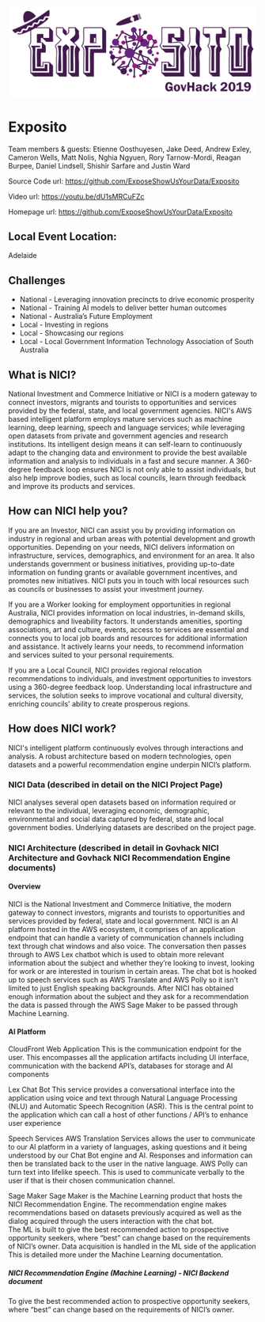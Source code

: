 ![Exposito Logo](ExpositoLogo-GovHack2019.png)

# Exposito

Team members & guests: Etienne Oosthuyesen, Jake Deed, Andrew Exley, Cameron Wells, Matt Nolis, Nghia Ngyuen, Rory Tarnow-Mordi, Reagan Burpee, Daniel Lindsell, Shishir Sarfare and Justin Ward 

Source Code url: https://github.com/ExposeShowUsYourData/Exposito

Video url: https://youtu.be/dU1sMRCuFZc

Homepage url: https://github.com/ExposeShowUsYourData/Exposito

## Local Event Location:

Adelaide

## Challenges
- National - Leveraging innovation precincts to drive economic prosperity
- National - Training AI models to deliver better human outcomes
- National - Australia’s Future Employment
- Local - Investing in regions
- Local - Showcasing our regions
- Local - Local Government Information Technology Association of South Australia

## What is NICI?
National Investment and Commerce Initiative or NICI is a modern gateway to connect investors, migrants and tourists to opportunities and services provided by the federal, state, and local government agencies. NICI's AWS based intelligent platform employs mature services such as machine learning, deep learning, speech and language services; while leveraging open datasets from private and government agencies and research institutions. Its intelligent design means it can self-learn to continuously adapt to the changing data and environment to provide the best available information and analysis to individuals in a fast and secure manner. A 360-degree feedback loop ensures NICI is not only able to assist individuals, but also help improve bodies, such as local councils, learn through feedback and improve its products and services. 

## How can NICI help you?
If you are an Investor, NICI can assist you by providing information on industry in regional and urban areas with potential development and growth opportunities. Depending on your needs, NICI delivers information on infrastructure, services, demographics, and environment for an area. It also understands government or business initiatives, providing up-to-date information on funding grants or available government incentives, and promotes new initiatives. NICI puts you in touch with local resources such as councils or businesses to assist your investment journey.
 
If you are a Worker looking for employment opportunities in regional Australia, NICI provides information on local industries, in-demand skills, demographics and liveability factors.  It understands amenities, sporting associations, art and culture, events, access to services are essential and connects you to local job boards and resources for additional information and assistance.  It actively learns your needs, to recommend information and services suited to your personal requirements.

If you are a Local Council, NICI provides regional relocation recommendations to individuals, and investment opportunities to investors using a 360-degree feedback loop. Understanding local infrastructure and services, the solution seeks to improve vocational and cultural diversity, enriching councils' ability to create prosperous regions.

## How does NICI work?
NICI's intelligent platform continuously evolves through interactions and analysis. A robust architecture based on modern technologies, open datasets and a powerful recommendation engine underpin NICI’s platform.

### NICI Data (described in detail on the NICI Project Page)
NICI analyses several open datasets based on information required or relevant to the individual, leveraging economic, demographic, environmental and social data captured by federal, state and local government bodies. Underlying datasets are described on the project page.

### NICI Architecture (described in detail in Govhack NICI Architecture and Govhack NICI Recommendation Engine documents)
#### Overview
NICI is the National Investment and Commerce Initiative, the modern gateway to connect investors, migrants and tourists to opportunities and services provided by federal, state and local government.  NICI is an AI platform hosted in the AWS ecosystem, it comprises of an application endpoint that can handle a variety of communication channels including text through chat windows and also voice.   The conversation then passes through to AWS Lex chatbot which is used to obtain more relevant information about the subject and whether they’re looking to invest, looking for work or are interested in tourism in certain areas.  The chat bot is hooked up to speech services such as AWS Translate and AWS Polly so it isn't limited to just English speaking backgrounds. After NICI has obtained enough information about the subject and they ask for a recommendation the data is passed through the AWS Sage Maker to be passed through Machine Learning.

#### AI Platform 
CloudFront Web Application
    This is the communication endpoint for the user.  This encompasses all the application artifacts including UI interface, communication with the backend API’s, databases for storage and AI components

Lex Chat Bot
    This service provides a conversational interface into the application using voice and text through Natural Language Processing (NLU) and Automatic Speech Recognition (ASR).  This is the central point to the application which can call a host of other functions / API’s to enhance user experience	

Speech Services
    AWS Translation Services allows the user to communicate to our AI platform in a variety of languages, asking questions and it being understood by our Chat Bot engine and AI. Responses and information can then be translated back to the user in the native language.
    AWS Polly can turn text into lifelike speech.  This is used to communicate verbally to the user if that is their chosen communication channel.

Sage Maker
    Sage Maker is the Machine Learning product that hosts the NICI Recommendation Engine. The recommendation engine makes recommendations based on datasets previously acquired as well as the dialog acquired through the users interaction with the chat bot.  
    The ML is built to give the best recommended action to prospective opportunity seekers, where “best” can change based on the requirements of NICI’s owner.
     Data acquisition is handled in the ML side of the application
     This is detailed more under the Machine Learning documentation.
     
 ##### NICI Recommendation Engine (Machine Learning) - NICI Backend document
To give the best recommended action to prospective opportunity seekers, where “best” can change based on the requirements of NICI’s owner.
